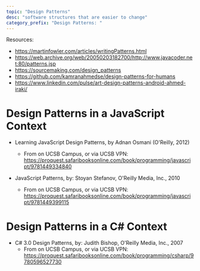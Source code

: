 ```yaml
---
topic: "Design Patterns"
desc: "software structures that are easier to change"
category_prefix: "Design Patterns: "
---
```



Resources:

* <https://martinfowler.com/articles/writingPatterns.html>
* <https://web.archive.org/web/20050203182700/http://www.javacoder.net:80/patterns.jsp>
* <https://sourcemaking.com/design_patterns>
* <https://github.com/kamranahmedse/design-patterns-for-humans>
* <https://www.linkedin.com/pulse/art-design-patterns-android-ahmed-iraki/>

# Design Patterns in a JavaScript Context

* Learning JavaScript Design Patterns, by Adnan Osmani (O'Reilly, 2012)
  * From on UCSB Campus, or via UCSB VPN: <https://proquest.safaribooksonline.com/book/programming/javascript/9781449334840>

* JavaScript Patterns, by: Stoyan Stefanov, O'Reilly Media, Inc., 2010
  * From on UCSB Campus, or via UCSB VPN: <https://proquest.safaribooksonline.com/book/programming/javascript/9781449399115>

# Design Patterns in a C# Context

* C# 3.0 Design Patterns, by: Judith Bishop, O'Reilly Media, Inc., 2007
  * From on UCSB Campus, or via UCSB VPN: <https://proquest.safaribooksonline.com/book/programming/csharp/9780596527730>

